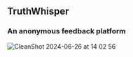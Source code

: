 ## TruthWhisper
### An anonymous feedback platform

![CleanShot 2024-06-26 at 14 02 56](https://github.com/Megaminds-BD/anonymous-feedback-app/assets/831997/63e6a800-3a42-4528-b877-03d17c1d0e08)

